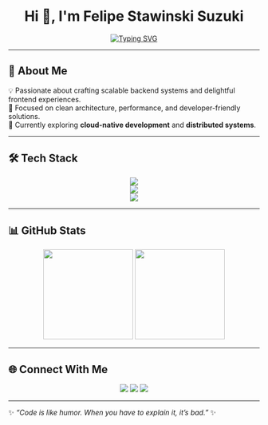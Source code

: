 <!-- Profile README -->

<h1 align="center">Hi 👋, I'm Felipe Stawinski Suzuki</h1>
<p align="center">
  <a href="https://git.io/typing-svg">
    <img src="https://readme-typing-svg.herokuapp.com?font=Fira+Code&size=22&pause=1000&center=true&vCenter=true&width=600&lines=Backend+%26+Frontend+Developer;Python+%7C+Django+%7C+FastAPI;GO+%7C+MongoDB;Next+%7C+React;Always+learning+new+things+🚀" alt="Typing SVG" />
  </a>
</p>

---

## 🚀 About Me
💡 Passionate about crafting scalable backend systems and delightful frontend experiences.  
🎯 Focused on clean architecture, performance, and developer-friendly solutions.  
🌱 Currently exploring **cloud-native development** and **distributed systems**.  

---

## 🛠️ Tech Stack

<p align="center">
  <!-- Backend -->
  <img src="https://skillicons.dev/icons?i=python,django,fastapi,go,mongodb" /><br>
  <!-- Frontend -->
  <img src="https://skillicons.dev/icons?i=javascript,react,next,tailwind,html,css" /><br>
  <!-- Tools -->
  <img src="https://skillicons.dev/icons?i=git,github,vscode,linux" />
</p>

---

## 📊 GitHub Stats

<p align="center">
  <img src="https://github-readme-stats.vercel.app/api?username=felipestawinski&show_icons=true&hide_border=true&theme=tokyonight" height="180" />
  <img src="https://github-readme-stats.vercel.app/api/top-langs/?username=felipestawinski&layout=compact&hide_border=true&theme=tokyonight" height="180" />
</p>

---

## 🌐 Connect With Me
<p align="center">
  <a href="mailto:felipe.stawinski@gmail.com"><img src="https://img.shields.io/badge/Email-D14836?style=for-the-badge&logo=gmail&logoColor=white"></a>
  <a href="https://www.linkedin.com/in/your-linkedin/"><img src="https://img.shields.io/badge/LinkedIn-0077B5?style=for-the-badge&logo=linkedin&logoColor=white"></a>
  <a href="https://your-portfolio.com"><img src="https://img.shields.io/badge/Portfolio-000000?style=for-the-badge&logo=firefox&logoColor=white"></a>
</p>

---

✨ _“Code is like humor. When you have to explain it, it’s bad.”_ ✨
